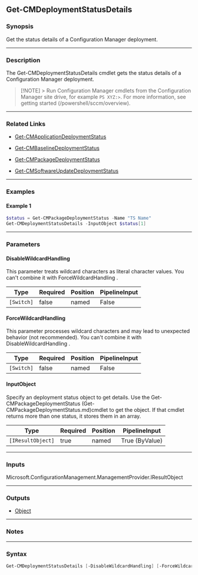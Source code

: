 Get-CMDeploymentStatusDetails
-----------------------------




### Synopsis
Get the status details of a Configuration Manager deployment.



---


### Description

The Get-CMDeploymentStatusDetails cmdlet gets the status details of a Configuration Manager deployment.



> [!NOTE] > Run Configuration Manager cmdlets from the Configuration Manager site drive, for example `PS XYZ:>`. For more information, see getting started (/powershell/sccm/overview).



---


### Related Links
* [Get-CMApplicationDeploymentStatus](Get-CMApplicationDeploymentStatus)



* [Get-CMBaselineDeploymentStatus](Get-CMBaselineDeploymentStatus)



* [Get-CMPackageDeploymentStatus](Get-CMPackageDeploymentStatus)



* [Get-CMSoftwareUpdateDeploymentStatus](Get-CMSoftwareUpdateDeploymentStatus)





---


### Examples
#### Example 1
```PowerShell
$status = Get-CMPackageDeploymentStatus -Name "TS Name"
Get-CMDeploymentStatusDetails -InputObject $status[1]
```



---


### Parameters
#### **DisableWildcardHandling**

This parameter treats wildcard characters as literal character values. You can't combine it with ForceWildcardHandling .






|Type      |Required|Position|PipelineInput|
|----------|--------|--------|-------------|
|`[Switch]`|false   |named   |False        |



#### **ForceWildcardHandling**

This parameter processes wildcard characters and may lead to unexpected behavior (not recommended). You can't combine it with DisableWildcardHandling .






|Type      |Required|Position|PipelineInput|
|----------|--------|--------|-------------|
|`[Switch]`|false   |named   |False        |



#### **InputObject**

Specify an deployment status object to get details. Use the Get-CMPackageDeploymentStatus (Get-CMPackageDeploymentStatus.md)cmdlet to get the object. If that cmdlet returns more than one status, it stores them in an array.






|Type             |Required|Position|PipelineInput |
|-----------------|--------|--------|--------------|
|`[IResultObject]`|true    |named   |True (ByValue)|





---


### Inputs
Microsoft.ConfigurationManagement.ManagementProvider.IResultObject





---


### Outputs
* [Object](https://learn.microsoft.com/en-us/dotnet/api/System.Object)






---


### Notes




---


### Syntax
```PowerShell
Get-CMDeploymentStatusDetails [-DisableWildcardHandling] [-ForceWildcardHandling] -InputObject <IResultObject> [<CommonParameters>]
```
